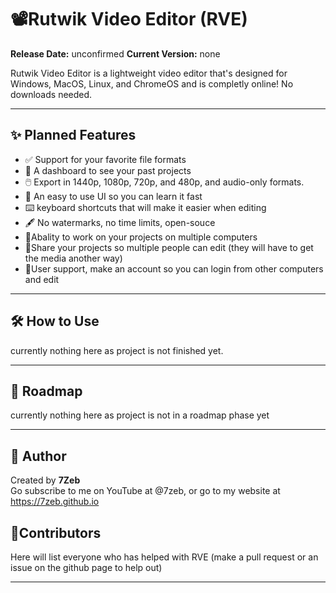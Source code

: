 # 📽️Rutwik Video Editor (RVE)
**Release Date:** unconfirmed
**Current Version:** none

Rutwik Video Editor is a lightweight video editor that's designed for Windows, MacOS, Linux, and ChromeOS and is completly online! No downloads needed.

---

## ✨ Planned Features

- ✅ Support for your favorite file formats
- 📁 A dashboard to see your past projects
- 🖱️ Export in 1440p, 1080p, 720p, and 480p, and audio-only formats.
- 🔁 An easy to use UI so you can learn it fast
- ⌨️ keyboard shortcuts that will make it easier when editing
- 🖋 No watermarks, no time limits, open-souce
- 🛫Abality to work on your projects on multiple computers
- 📩Share your projects so multiple people can edit (they will have to get the media another way)
- 👥User support, make an account so you can login from other computers and edit

---

## 🛠️ How to Use

currently nothing here as project is not finished yet.

---

## 📜 Roadmap

currently nothing here as project is not in a roadmap phase yet


---

## 🧙 Author

Created by **7Zeb**  
Go subscribe to me on YouTube at @7zeb, or go to my website at https://7zeb.github.io

## 👷Contributors
Here will list everyone who has helped with RVE (make a pull request or an issue on the github page to help out)

---

